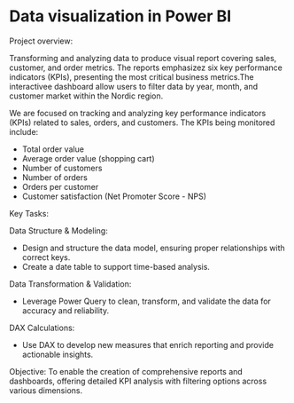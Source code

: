 # Data visualization in Power BI

Project overview:

Transforming and analyzing data to produce visual report covering sales, customer, and order metrics. The reports emphasizez six key performance indicators (KPIs), presenting the most critical business metrics.The interactivee dashboard allow users to filter data by year, month, and customer market within the Nordic region.

We are focused on tracking and analyzing key performance indicators (KPIs) related to sales, orders, and customers. The KPIs being monitored include:
- Total order value
- Average order value (shopping cart)
- Number of customers
- Number of orders
- Orders per customer
- Customer satisfaction (Net Promoter Score - NPS)

Key Tasks:

Data Structure & Modeling:
- Design and structure the data model, ensuring proper relationships with correct keys.
- Create a date table to support time-based analysis.

Data Transformation & Validation:
- Leverage Power Query to clean, transform, and validate the data for accuracy and reliability.

DAX Calculations:
- Use DAX to develop new measures that enrich reporting and provide actionable insights.

Objective: To enable the creation of comprehensive reports and dashboards, offering detailed KPI analysis with filtering options across various dimensions.
